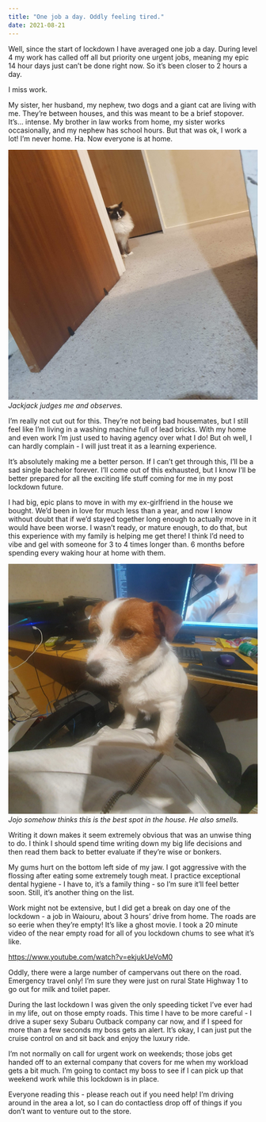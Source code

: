 ```yaml
---
title: "One job a day. Oddly feeling tired."
date: 2021-08-21
---
```


Well, since the start of lockdown I have averaged one job a day. During level 4 my work has called off all but priority one urgent jobs, meaning my epic 14 hour days just can’t be done right now. So it’s been closer to 2 hours a day.

I miss work.

My sister, her husband, my nephew, two dogs and a giant cat are living with me. They’re between houses, and this was meant to be a brief stopover. It’s… intense. My brother in law works from home, my sister works occasionally, and my nephew has school hours. But that was ok, I work a lot! I’m never home. Ha. Now everyone is at home.

[![Forza.](../../assets/images/blog/judge.jpg)](../../assets/images/blog/judge.jpg)
_Jackjack judges me and observes._

I’m really not cut out for this. They’re not being bad housemates, but I still feel like I’m living in a washing machine full of lead bricks. With my home and even work I’m just used to having agency over what I do! But oh well, I can hardly complain - I will just treat it as a learning experience.

It’s absolutely making me a better person. If I can’t get through this, I’ll be a sad single bachelor forever. I’ll come out of this exhausted, but I know I’ll be better prepared for all the exciting life stuff coming for me in my post lockdown future.

I had big, epic plans to move in with my ex-girlfriend in the house we bought. We’d been in love for much less than a year, and now I know without doubt that if we’d stayed together long enough to actually move in it would have been worse. I wasn’t ready, or mature enough, to do that, but this experience with my family is helping me get there! I think I’d need to vibe and gel with someone for 3 to 4 times longer than. 6 months before spending every waking hour at home with them.

[![Forza.](../../assets/images/blog/dog.jpg)](../../assets/images/blog/dog.jpg)
_Jojo somehow thinks this is the best spot in the house. He also smells._

Writing it down makes it seem extremely obvious that was an unwise thing to do. I think I should spend time writing down my big life decisions and then read them back to better evaluate if they’re wise or bonkers.

My gums hurt on the bottom left side of my jaw. I got aggressive with the flossing after eating some extremely tough meat. I practice exceptional dental hygiene  - I have to, it’s a family thing - so I’m sure it’ll feel better soon. Still, it’s another thing on the list.

Work might not be extensive, but I did get a break on day one of the lockdown - a job in Waiouru, about 3 hours’ drive from home. The roads are so eerie when they’re empty! It’s like a ghost movie. I took a 20 minute video of the near empty road for all of you lockdown chums to see what it’s like.

https://www.youtube.com/watch?v=ekjukUeVoM0

Oddly, there were a large number of campervans out there on the road. Emergency travel only! I’m sure they were just on rural State Highway 1 to go out for milk and toilet paper.

During the last lockdown I was given the only speeding ticket I’ve ever had in my life, out on those empty roads. This time I have to be more careful - I drive a super sexy Subaru Outback company car now, and if I speed for more than a few seconds my boss gets an alert. It’s okay, I can just put the cruise control on and sit back and enjoy the luxury ride.

I’m not normally on call for urgent work on weekends; those jobs get handed off to an external company that covers for me when my workload gets a bit much. I’m going to contact my boss to see if I can pick up that weekend work while this lockdown is in place.

Everyone reading this - please reach out if you need help! I’m driving around in the area a lot, so I can do contactless drop off of things if you don’t want to venture out to the store.
